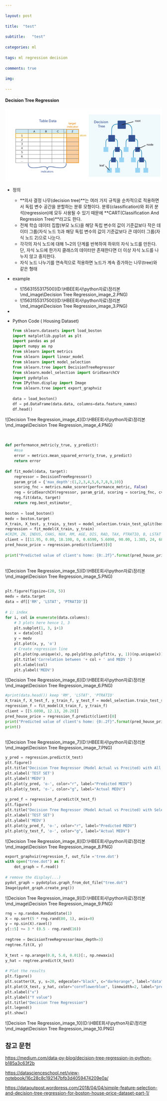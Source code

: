 ```yaml
---

layout: post

title:  "test"

subtitle:   "test"

categories: ml

tags: ml regression decision

comments: true

img: 

---
```


#### Decision Tree Regression 

![1563155317500](/assets/img/machine_learning/Decision_Tree_Regression_image_1.PNG)

* 정의 
  * **의사 결정 나무(decision tree)**는 여러 가지 규칙을 순차적으로 적용하면서 독립 변수 공간을 분할하는 분류 모형이다. 분류(classification)와 회귀 분석(regression)에 모두 사용될 수 있기 때문에 **CART(Classification And Regression Tree)**라고도 한다.
  * 전체 학습 데이터 집합(부모 노드)을 해당 독립 변수의 값이 기준값보다 작은 데이터 그룹(자식 노드 1)과 해당 독립 변수의 값이 기준값보다 큰 데이터 그룹(자식 노드 2)으로 나눈다.
  * 각각의 자식 노드에 대해 1~2의 단계를 반복하여 하위의 자식 노드를 만든다. 단, 자식 노드에 한가지 클래스의 데이터만 존재한다면 더 이상 자식 노드를 나누지 않고 중지한다.
  * 자식 노드 나누기를 연속적으로 적용하면 노드가 계속 증가하는 나무(tree)와 같은 형태
  
* example
  * ![1563155317500](D:\HBEE회사\python자료\정리본\md_image\Decision Tree Regression_image_2.PNG)
  * ![1563155317500](D:\HBEE회사\python자료\정리본\md_image\Decision Tree Regression_image_3.PNG)

* 

* Python Code ( Housing Dataset)

  ```python
  from sklearn.datasets import load_boston
  import matplotlib.pyplot as plt
  import pandas as pd
  import numpy as np
  from sklearn import metrics
  from sklearn import linear_model
  from sklearn import model_selection
  from sklearn.tree import DecisionTreeRegressor
  from sklearn.model_selection import GridSearchCV
  import pydotplus
  from IPython.display import Image
  from sklearn.tree import export_graphviz  
  
  data = load_boston()
  df = pd.DataFrame(data.data, columns=data.feature_names)
  df.head()
  ```

![Decision Tree Regression_image_4](D:\HBEE회사\python자료\정리본\md_image\Decision Tree Regression_image_4.PNG)

```python

 
def performance_metric(y_true, y_predict):
    #mse
    error = metrics.mean_squared_error(y_true, y_predict)
    return error
 
def fit_model(data, target):
    regressor = DecisionTreeRegressor()
    param_grid = {'max_depth':(1,2,3,4,5,6,7,8,9,10)}
    scoring_fnc = metrics.make_scorer(performance_metric, False)
    reg = GridSearchCV(regressor, param_grid, scoring = scoring_fnc, cv = 3)
    reg.fit(data, target)
    return reg.best_estimator_
 
boston = load_boston()
medv = boston.target
X_train, X_test, y_train, y_test = model_selection.train_test_split(boston.data, boston.target, test_size=0.3, random_state=42)
regression = fit_model(X_train, y_train)
#CRIM, ZN, INDUS, CHAS, NOX, RM, AGE, DIS, RAD, TAX, PTRATIO, B, LSTAT
client = [[11.95, 0.00, 18.100, 0, 0.6590, 5.6090, 90.00, 1.385, 24, 680.0, 20.20, 332.09, 12.13]]
pred_house_price = regression.predict(client)[0]
 
print("Predicted value of client's home: {0:.2f}".format(pred_house_price), "(No Feature Selection)")
 

```

![Decision Tree Regression_image_5](D:\HBEE회사\python자료\정리본\md_image\Decision Tree Regression_image_5.PNG)



```python

plt.figure(figsize=(20, 5))
medv = data.target
data = df[['RM', 'LSTAT', 'PTRATIO']]
 
# i: index
for i, col in enumerate(data.columns):
    # 3 plots here hence 1, 3
    plt.subplot(1, 3, i+1)
    x = data[col]
    y = medv
    plt.plot(x, y, 'o')
    # Create regression line
    plt.plot(np.unique(x), np.poly1d(np.polyfit(x, y, 1))(np.unique(x)))
    plt.title('Correlation between '+ col + ' and MEDV ')
    plt.xlabel(col)
    plt.ylabel('MEDV')
```



![Decision Tree Regression_image_6](D:\HBEE회사\python자료\정리본\md_image\Decision Tree Regression_image_6.PNG)

```python
#print(data.head()) keep 'RM', 'LSTAT', 'PTRATIO'
X_train_f, X_test_f, y_train_f, y_test_f = model_selection.train_test_split(data, medv, test_size=0.3, random_state=42)
regression_f = fit_model(X_train_f, y_train_f)
client = [[5.6090, 12.13, 20.20]]
pred_house_price = regression_f.predict(client)[0]
print("Predicted value of client's home: {0:.2f}".format(pred_house_price), "(Features Selected)")
print()
 

```

![Decision Tree Regression_image_7](D:\HBEE회사\python자료\정리본\md_image\Decision Tree Regression_image_7.PNG)



```python
y_pred = regression.predict(X_test)
plt.figure()
plt.title("Decision Tree Regressor (Model Actual vs Precited) with All Features")
plt.xlabel('TEST SET')
plt.ylabel('MEDV')
plt.plot(y_pred, 'o-', color="r", label="Predicted MEDV")
plt.plot(y_test, 'o-', color="g", label="Actual MEDV")
 
y_pred_f = regression_f.predict(X_test_f)
plt.figure()
plt.title("Decision Tree Regressor (Model Actual vs Precited) with Selected Features")
plt.xlabel('TEST SET')
plt.ylabel('MEDV')
plt.plot(y_pred_f, 'o-', color="r", label="Predicted MEDV")
plt.plot(y_test_f, 'o-', color="g", label="Actual MEDV")
```

![Decision Tree Regression_image_8](D:\HBEE회사\python자료\정리본\md_image\Decision Tree Regression_image_8.PNG)

```python
export_graphviz(regression_f, out_file ='tree.dot') 
with open("tree.dot") as f:
    dot_graph = f.read()

# remove the display(...)
pydot_graph = pydotplus.graph_from_dot_file("tree.dot")
Image(pydot_graph.create_png())
```

![Decision Tree Regression_image_9](D:\HBEE회사\python자료\정리본\md_image\Decision Tree Regression_image_9.PNG)



```python
rng = np.random.RandomState(1)
X = np.sort(5 * rng.rand(80, 1), axis=0)
y = np.sin(X).ravel()
y[::5] += 3 * (0.5 - rng.rand(16))

regtree = DecisionTreeRegressor(max_depth=3)
regtree.fit(X, y)

X_test = np.arange(0.0, 5.0, 0.01)[:, np.newaxis]
y_hat = regtree.predict(X_test)

# Plot the results
plt.figure()
plt.scatter(X, y, s=20, edgecolor="black", c="darkorange", label="data")
plt.plot(X_test, y_hat, color="cornflowerblue", linewidth=2, label="predict")
plt.xlabel("x")
plt.ylabel("Y value")
plt.title("Decision Tree Regression")
plt.legend()
plt.show()
```

![Decision Tree Regression_image_10](D:\HBEE회사\python자료\정리본\md_image\Decision Tree Regression_image_10.PNG)



## 참고 문헌

https://medium.com/data-py-blog/decision-tree-regression-in-python-b185a3c63f2b

https://datascienceschool.net/view-notebook/16c28c8c192147bfb3d4059474209e0a/

https://dataoutpost.wordpress.com/2018/04/04/simple-feature-selection-and-decision-tree-regression-for-boston-house-price-dataset-part-1/